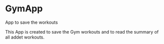 # GymApp
App to save the workouts


This App is created to save the Gym workouts and to read the summary of all addet workouts. 
